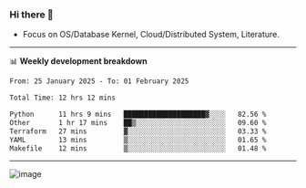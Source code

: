 ### Hi there 👋
<!-- * Daily Meditation via Leetcode/Competitive-Programming. -->
* Focus on OS/Database Kernel, Cloud/Distributed System, Literature.

-------

📊 **Weekly development breakdown**
<!--START_SECTION:waka-->

```txt
From: 25 January 2025 - To: 01 February 2025

Total Time: 12 hrs 12 mins

Python      11 hrs 9 mins   ████████████████████▓░░░░   82.56 %
Other       1 hr 17 mins    ██▒░░░░░░░░░░░░░░░░░░░░░░   09.60 %
Terraform   27 mins         ▓░░░░░░░░░░░░░░░░░░░░░░░░   03.33 %
YAML        13 mins         ▒░░░░░░░░░░░░░░░░░░░░░░░░   01.65 %
Makefile    12 mins         ▒░░░░░░░░░░░░░░░░░░░░░░░░   01.48 %
```

<!--END_SECTION:waka-->

-------

<!-- [![Leetcode Stats](https://leetcard.jacoblin.cool/hzhang413?font=Fira+Mono)](https://leetcode.com/fxrc) -->
![image](./cyberpunk-ghost-in-the-shell.gif)
<!--![image](./gis-archive.png)-->
